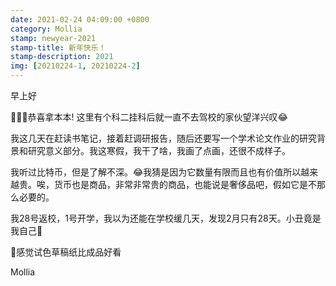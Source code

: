 ```yaml
---
date: 2021-02-24 04:09:00 +0800
category: Mollia
stamp: newyear-2021
stamp-title: 新年快乐！
stamp-description: 2021
img: [20210224-1, 20210224-2]
---
```


<p>
早上好

🎉🎉🎉恭喜拿本本!
这里有个科二挂科后就一直不去驾校的家伙望洋兴叹😂

我这几天在赶读书笔记，接着赶调研报告，随后还要写一个学术论文作业的研究背景和研究意义部分。我这寒假，我干了啥，我画了点画，还很不成样子。

我听过比特币，但是了解不深。😂我猜是因为它数量有限而且也有价值所以越来越贵。唉，货币也是商品，非常非常贵的商品，也能说是奢侈品吧，假如它是不那么必要的。

我28号返校，1号开学，我以为还能在学校缓几天，发现2月只有28天。小丑竟是我自己🤣

🤔感觉试色草稿纸比成品好看

Mollia

</p>